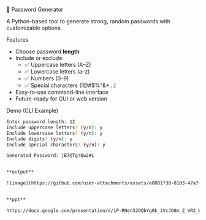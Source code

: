  🔐 Password Generator

A Python-based tool to generate strong, random passwords with customizable options.

 Features

- Choose password **length**
- Include or exclude:
  - ✅ Uppercase letters (A–Z)
  - ✅ Lowercase letters (a–z)
  - ✅ Numbers (0–9)
  - ✅ Special characters (!@#$%^&*...)
- Easy-to-use command-line interface
- Future-ready for GUI or web version

 Demo (CLI Example)

```bash
Enter password length: 12
Include uppercase letters? (y/n): y
Include lowercase letters? (y/n): y
Include digits? (y/n): y
Include special characters? (y/n): y

Generated Password: jB7@Tg!Qw2#L


**output**

![image](https://github.com/user-attachments/assets/e8081f30-8103-47a7-aa41-2b832e864a81)


**ppt**

https://docs.google.com/presentation/d/1P-RNen32OQbYg0k_iVcJO8m_2_VR2_Wh/edit?usp=drive_link&ouid=104273643204398515280&rtpof=true&sd=true
